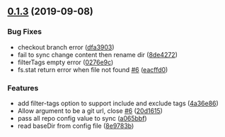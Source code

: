 ## [0.1.3](https://github.com/twinh/gitsync/compare/@gitsync/sync@0.1.3...@gitsync/sync@0.1.3) (2019-09-08)


### Bug Fixes

* checkout branch error ([dfa3903](https://github.com/twinh/gitsync/commit/dfa3903))
* fail to sync change content then rename dir ([8de4272](https://github.com/twinh/gitsync/commit/8de4272))
* filterTags empty error ([0276e9c](https://github.com/twinh/gitsync/commit/0276e9c))
* fs.stat return error when file not found [#6](https://github.com/twinh/gitsync/issues/6) ([eacffd0](https://github.com/twinh/gitsync/commit/eacffd0))


### Features

* add filter-tags option to support include and exclude tags ([4a36e86](https://github.com/twinh/gitsync/commit/4a36e86))
* Allow <target> argument to be a git url, close [#6](https://github.com/twinh/gitsync/issues/6) ([20d1615](https://github.com/twinh/gitsync/commit/20d1615))
* pass all repo config value to sync ([a065bbf](https://github.com/twinh/gitsync/commit/a065bbf))
* read baseDir from config file ([8e9783b](https://github.com/twinh/gitsync/commit/8e9783b))



